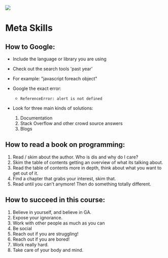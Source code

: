 <!--
Creator: Alex White>
Market: SF
-->

![](https://ga-dash.s3.amazonaws.com/production/assets/logo-9f88ae6c9c3871690e33280fcf557f33.png)

# Meta Skills

## How to Google:

  - Include the language or library you are using
  - Check out the search tools 'past year'

  - For example: "javascript foreach object"

  - Google the exact error:
    - `ReferenceError: alert is not defined`


  - Look for three main kinds of solutions:

    1. Documentation
    2. Stack Overflow and other crowd source answers
    3. Blogs

## How to read a book on programming:

  1. Read / skim about the author. Who is dis and why do I care?
  2. Skim the table of contents getting an overview of what its talking about.
  3. Read the table of contents more in depth, think about what you want to get out of it.
  4. Find a chapter that grabs your interest, skim that.
  5. Read until you can't anymore! Then do something totally different.

## How to succeed in this course:

  1. Believe in yourself, and believe in GA.
  2. Expose your ignorance.
  3. Work with other people as much as you can
  4. Be social
  5. Reach out if you are struggling!
  6. Reach out if you are bored!
  7. Work really hard.
  8. Take care of your body and mind.
